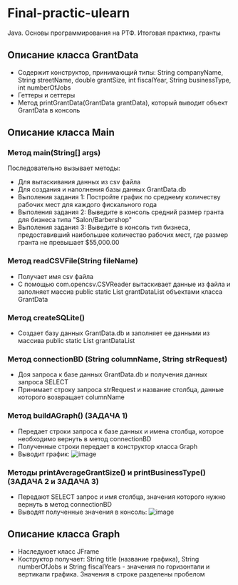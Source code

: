 # Final-practic-ulearn
Java. Основы программирования на РТФ. Итоговая практика, гранты


## Описание класса GrantData
- Содержит конструктор, принимающий типы: String companyName, String streetName, double grantSize, int fiscalYear, String businessType, int numberOfJobs
- Геттеры и сеттеры
- Метод printGrantData(GrantData grantData), который выводит объект GrantData в консоль


## Описание класса Main
### Метод main(String[] args)
Последовательно вызывает методы:
 - Для вытаскивания данных из csv файла
 - Для создания и наполнения базы данных GrantData.db
 - Выполения задания 1:
   Постройте график по среднему количеству рабочих мест для каждого фискального года
 - Выполения задания 2:
   Выведите в консоль средний размер гранта для бизнеса типа "Salon/Barbershop"
 - Выполения задания 3:
   Выведите в консоль тип бизнеса, предоставивший наибольшее количество рабочих мест, где размер гранта не превышает $55,000.00
 
### Метод readCSVFile(String fileName)
- Получает имя csv файла
- С помощью com.opencsv.CSVReader вытаскивает данные из файла и заполняет массив public static List<GrantData> grantDataList объектами класса GrantData

### Метод createSQLite()
- Создает базу данных GrantData.db и заполняет ее данными из массива public static List<GrantData> grantDataList

### Метод connectionBD (String columnName, String strRequest)
- Доя запроса к базе данных GrantData.db и получения данных запроса SELECT
- Принимает строку запроса strRequest и название столбца, данные которого возвращает columnName

### Метод buildAGraph() (ЗАДАЧА 1)
- Передает строки запроса к базе данных и имена столбца, которое необходимо вернуть в метод connectionBD
- Полученные строки передает в конструктор класса Graph
- Выводит график: ![image](https://github.com/Dezire039/Final-practic-ulearn/assets/114075427/8175fc93-c7ab-44e6-ada4-e26b97b73053)

### Методы printAverageGrantSize() и printBusinessType() (ЗАДАЧА 2 и ЗАДАЧА 3)
- Передают SELECT запрос и имя столбца, значения которого нужно вернуть в метод connectionBD
- Выводят полученные значения в консоль: ![image](https://github.com/Dezire039/Final-practic-ulearn/assets/114075427/6b34d4d6-c328-417f-8a62-f5613bffdc93)


## Описание класса Graph
- Наследуюет класс JFrame
- Коструктор получает: String title (название графика), String numberOfJobs и String fiscalYears - значения по горизонтали и вертикали графика. Значения в строке разделены пробелом

